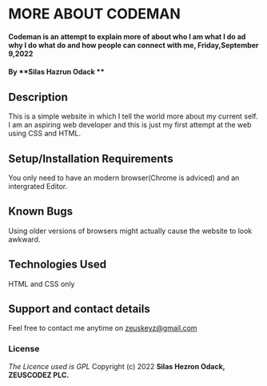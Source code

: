 # MORE ABOUT CODEMAN
#### Codeman is an attempt to explain more of about who I am what I do ad why I do what do and how people can connect with me, Friday,September 9,2022
#### By **Silas Hazrun Odack **
## Description
This is a simple website in which I tell the world more about my current self. I am an aspiring web developer and this is just my first attempt at the web using CSS and HTML.
## Setup/Installation Requirements
You only need to have an modern browser(Chrome is adviced) and an intergrated Editor.
## Known Bugs
Using older versions of browsers might actually cause the website to look awkward.
## Technologies Used
HTML and CSS only
## Support and contact details
Feel free to contact me anytime on zeuskeyz@gmail.com
### License
*The Licence used is GPL*
Copyright (c) 2022 **Silas Hezron Odack, ZEUSCODEZ PLC.**

